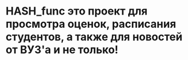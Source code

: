 # HASH_func это проект для просмотра оценок, расписания студентов, а также для новостей от ВУЗ'а и не только!
